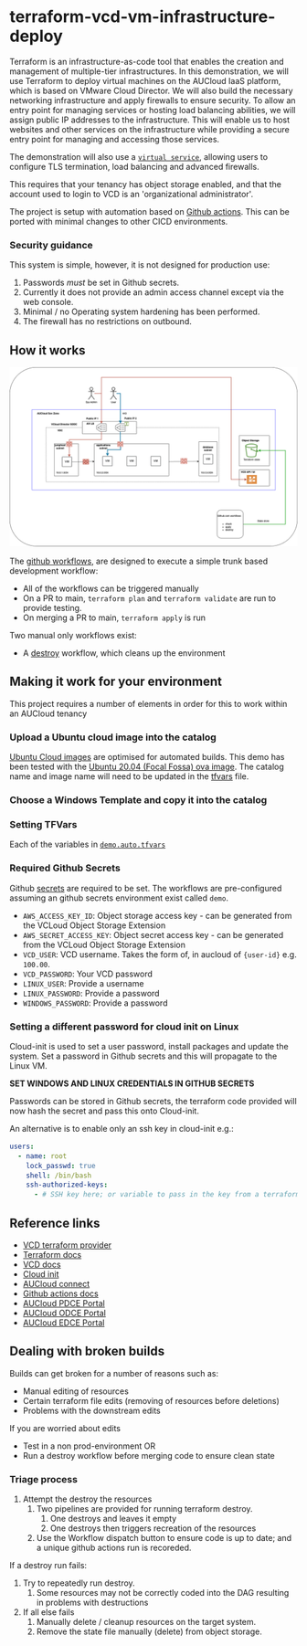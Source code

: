 
# terraform-vcd-vm-infrastructure-deploy
Terraform is an infrastructure-as-code tool that enables the creation and management of multiple-tier infrastructures. In this demonstration, we will use Terraform to deploy virtual machines on the AUCloud IaaS platform, which is based on VMware Cloud Director. We will also build the necessary networking infrastructure and apply firewalls to ensure security. To allow an entry point for managing services or hosting load balancing abilities, we will assign public IP addresses to the infrastructure. This will enable us to host websites and other services on the infrastructure while providing a secure entry point for managing and accessing those services.

The demonstration will also use a [`virtual service`](https://registry.terraform.io/providers/vmware/vcd/latest/docs/resources/nsxt_alb_virtual_service), allowing users to configure TLS termination, load balancing and advanced firewalls.

This requires that your tenancy has object storage enabled, and that the account used to login to VCD is an 'organizational administrator'.

The project is setup with automation based on [Github actions](https://docs.github.com/en/actions). This can be ported with minimal changes to other CICD environments.

### Security guidance
This system is simple, however, it is not designed for production use:

1. Passwords *must* be set in Github secrets.
2. Currently it does not provide an admin access channel except via the web console.
3. Minimal / no Operating system hardening has been performed.
4. The firewall has no restrictions on outbound.


## How it works
![](./assets/architecture.png)

The [github workflows](.github/workflows), are designed to execute a simple trunk based development workflow:

- All of the workflows can be triggered manually
- On a PR to main, `terraform plan` and `terraform validate` are run to provide testing.
- On merging a PR to main, `terraform apply` is run

Two manual only workflows exist:
- A [destroy](.github/workflows/destroy.yml) workflow, which cleans up the environment

## Making it work for your environment
This project requires a number of elements in order for this to work within an AUCloud tenancy


### Upload a Ubuntu cloud image into the catalog
[Ubuntu Cloud images](https://cloud-images.ubuntu.com/) are optimised for automated builds. This demo has been tested with the [Ubuntu 20.04 (Focal Fossa) ova image](https://cloud-images.ubuntu.com/focal/current/focal-server-cloudimg-amd64.ova).
The catalog name and image name will need to be updated in the [tfvars](demo.auto.tfvars) file.

### Choose a Windows Template and copy it into the catalog


### Setting TFVars
Each of the variables in [`demo.auto.tfvars`](demo.auto.tfvars)


### Required Github Secrets
Github [secrets](https://docs.github.com/en/actions/security-guides/encrypted-secrets) are required to be set. The workflows are pre-configured assuming an github secrets environment exist called `demo`.

- `AWS_ACCESS_KEY_ID`: Object storage access key - can be generated from the VCLoud Object Storage Extension
- `AWS_SECRET_ACCESS_KEY`: Object secret access key - can be generated from the VCLoud Object Storage Extension
- `VCD_USER`: VCD username. Takes the form of, in aucloud of `{user-id}` e.g. `100.00`.
- `VCD_PASSWORD`: Your VCD password
- `LINUX_USER`: Provide a username
- `LINUX_PASSWORD`: Provide a password
- `WINDOWS_PASSWORD`: Provide a password

### Setting a different password for cloud init on Linux
Cloud-init is used to set a user password, install packages and update the system. Set a password in Github secrets and this will propagate to the Linux VM.

**SET WINDOWS AND LINUX CREDENTIALS IN GITHUB SECRETS**

Passwords can be stored in Github secrets, the terraform code provided will now hash the secret and pass this onto Cloud-init.

An alternative is to enable only an ssh key in cloud-init e.g.:
```yaml
users:
  - name: root
    lock_passwd: true
    shell: /bin/bash
    ssh-authorized-keys:
      - # SSH key here; or variable to pass in the key from a terraform variable.
```

## Reference links

- [VCD terraform provider](https://registry.terraform.io/providers/vmware/vcd/latest/docs)
- [Terraform docs](https://developer.hashicorp.com/terraform/docs)
- [VCD docs](https://docs.vmware.com/en/VMware-Cloud-Director/index.html)
- [Cloud init](https://cloud-init.io)
- [AUCloud connect](https://connect.australiacloud.com.au/login/)
- [Github actions docs](https://docs.github.com/en/actions)
- [AUCloud PDCE Portal](https://eportal.australiacloud.com.au)
- [AUCloud ODCE Portal](https://portal.australiacloud.com.au)
- [AUCloud EDCE Portal](https://enterprise.australiacloud.com.au)


## Dealing with broken builds
Builds can get broken for a number of reasons such as:

- Manual editing of resources
- Certain terraform file edits (removing of resources before deletions)
- Problems with the downstream edits

If you are worried about edits
- Test in a non prod-environment OR
- Run a destroy workflow before merging code to ensure clean state

### Triage process
1. Attempt the destroy the resources
   1. Two pipelines are provided for running terraform destroy.
      1. One destroys and leaves it empty
      1. One destroys then triggers recreation of the resources
   1. Use the Workflow dispatch button to ensure code is up to date; and a unique github actions run is recoreded.

If a destroy run fails:
1. Try to repeatedly run destroy.
   1. Some resources may not be correctly coded into the DAG resulting in problems with destructions
1. If all else fails
   1. Manually delete / cleanup resources on the target system.
   1. Remove the state file manually (delete) from object storage.

